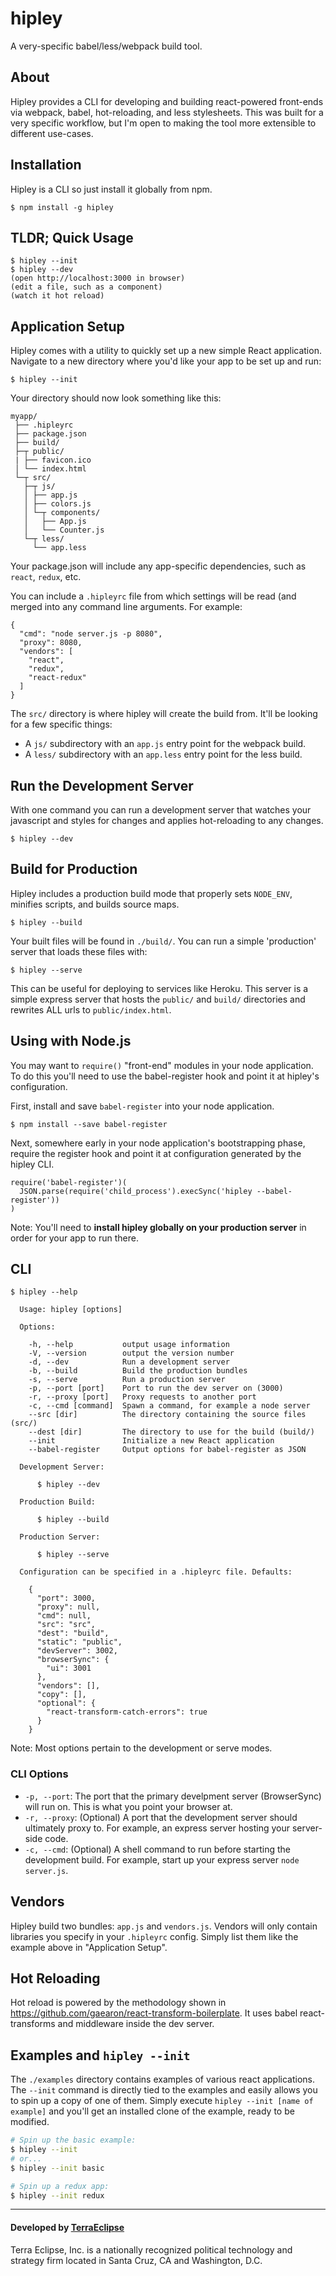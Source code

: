 # hipley
A very-specific babel/less/webpack build tool.

## About

Hipley provides a CLI for developing and building react-powered front-ends via webpack, babel, hot-reloading, and less stylesheets. This was built for a very specific workflow, but I'm open to making the tool more extensible to different use-cases.

## Installation

Hipley is a CLI so just install it globally from npm.

```
$ npm install -g hipley
```

## TLDR; Quick Usage

```
$ hipley --init
$ hipley --dev
(open http://localhost:3000 in browser)
(edit a file, such as a component)
(watch it hot reload)
```

## Application Setup

Hipley comes with a utility to quickly set up a new simple React application.
Navigate to a new directory where you'd like your app to be set up and run:

```
$ hipley --init
```

Your directory should now look something like this:

```
myapp/
 ├── .hipleyrc
 ├── package.json
 ├── build/
 ├─┬ public/
 | ├── favicon.ico
 │ └── index.html
 └─┬ src/
   ├─┬ js/
   │ ├── app.js
   │ ├── colors.js
   │ └─┬ components/
   │   ├── App.js
   │   └── Counter.js
   └─┬ less/
     └── app.less
```

Your package.json will include any app-specific dependencies, such as `react`, `redux`, etc.

You can include a `.hipleyrc` file from which settings will be read (and merged into any command line arguments. For example:

```
{
  "cmd": "node server.js -p 8080",
  "proxy": 8080,
  "vendors": [
    "react",
    "redux",
    "react-redux"
  ]
}
```

The `src/` directory is where hipley will create the build from. It'll be looking for a few specific things:

- A `js/` subdirectory with an `app.js` entry point for the webpack build.
- A `less/` subdirectory with an `app.less` entry point for the less build.

## Run the Development Server

With one command you can run a development server that watches your javascript
and styles for changes and applies hot-reloading to any changes.

```
$ hipley --dev
```

## Build for Production

Hipley includes a production build mode that properly sets `NODE_ENV`, minifies
scripts, and builds source maps.

```
$ hipley --build
```

Your built files will be found in `./build/`. You can run a simple 'production'
server that loads these files with:

```
$ hipley --serve
```

This can be useful for deploying to services like Heroku. This server is a simple
express server that hosts the `public/` and `build/` directories and rewrites
ALL urls to `public/index.html`.


## Using with Node.js

You may want to `require()` "front-end" modules in your node application. To
do this you'll need to use the babel-register hook and point it at hipley's
configuration.

First, install and save `babel-register` into your node application.

```
$ npm install --save babel-register
```

Next, somewhere early in your node application's bootstrapping phase, require
the register hook and point it at configuration generated by the hipley CLI.

```
require('babel-register')(
  JSON.parse(require('child_process').execSync('hipley --babel-register'))
)
```

Note: You'll need to **install hipley globally on your production server** in
order for your app to run there.


## CLI

```
$ hipley --help

  Usage: hipley [options]

  Options:

    -h, --help           output usage information
    -V, --version        output the version number
    -d, --dev            Run a development server
    -b, --build          Build the production bundles
    -s, --serve          Run a production server
    -p, --port [port]    Port to run the dev server on (3000)
    -r, --proxy [port]   Proxy requests to another port
    -c, --cmd [command]  Spawn a command, for example a node server
    --src [dir]          The directory containing the source files (src/)
    --dest [dir]         The directory to use for the build (build/)
    --init               Initialize a new React application
    --babel-register     Output options for babel-register as JSON

  Development Server:

      $ hipley --dev

  Production Build:

      $ hipley --build

  Production Server:

      $ hipley --serve

  Configuration can be specified in a .hipleyrc file. Defaults:

    {
      "port": 3000,
      "proxy": null,
      "cmd": null,
      "src": "src",
      "dest": "build",
      "static": "public",
      "devServer": 3002,
      "browserSync": {
        "ui": 3001
      },
      "vendors": [],
      "copy": [],
      "optional": {
        "react-transform-catch-errors": true
      }
    }
```

Note: Most options pertain to the development or serve modes.

### CLI Options

- `-p, --port`: The port that the primary develpment server (BrowserSync) will run on. This is what you point your browser at.
- `-r, --proxy`: (Optional) A port that the development server should ultimately proxy to. For example, an express server hosting your server-side code.
- `-c, --cmd`: (Optional) A shell command to run before starting the development build. For example, start up your express server `node server.js`.

## Vendors

Hipley build two bundles: `app.js` and `vendors.js`. Vendors will only contain libraries you specify in your `.hipleyrc` config. Simply list them like the example above in "Application Setup".

## Hot Reloading

Hot reload is powered by the methodology shown in https://github.com/gaearon/react-transform-boilerplate. It uses babel react-transforms and middleware inside the dev server.

## Examples and `hipley --init`

The `./examples` directory contains examples of various react applications. The `--init` command
is directly tied to the examples and easily allows you to spin up a copy of one of them. Simply
execute `hipley --init [name of example]` and you'll get an installed clone of the example,
ready to be modified.

```bash
# Spin up the basic example:
$ hipley --init
# or...
$ hipley --init basic

# Spin up a redux app:
$ hipley --init redux
```

- - -

#### Developed by [TerraEclipse](https://github.com/TerraEclipse)

Terra Eclipse, Inc. is a nationally recognized political technology and
strategy firm located in Santa Cruz, CA and Washington, D.C.
